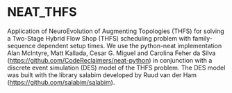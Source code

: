 # NEAT_THFS
Application of NeuroEvolution of Augmenting Topologies (THFS) for solving a Two-Stage Hybrid Flow Shop (THFS) scheduling problem with family-sequence dependent setup times. We use the python-neat implementation Alan McIntyre, Matt Kallada, Cesar G. Miguel and Carolina Feher da Silva (https://github.com/CodeReclaimers/neat-python) in conjunction with a discrete event simulation (DES) model of the THFS problem. The DES model was built with the library salabim developed by Ruud van der Ham (https://github.com/salabim/salabim).

